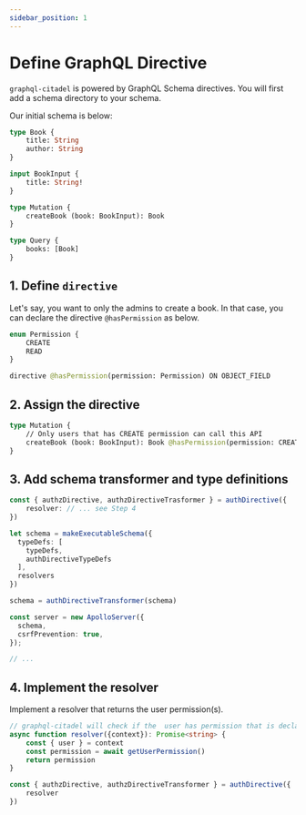 ```yaml
---
sidebar_position: 1
---
```


# Define GraphQL Directive

`graphql-citadel` is powered by GraphQL Schema directives. You will first add a schema directory to your schema.

Our initial schema is below:

```graphql
type Book {
    title: String
    author: String
}

input BookInput {
    title: String!
}

type Mutation {
    createBook (book: BookInput): Book
}

type Query {
    books: [Book]
}
```

## 1. Define `directive`

Let's say, you want to only the admins to create a book. In that case, you can declare the directive `@hasPermission` as below.

```graphql
enum Permission {
    CREATE
    READ
}

directive @hasPermission(permission: Permission) ON OBJECT_FIELD
```

## 2. Assign the directive

```graphql
type Mutation {
    // Only users that has CREATE permission can call this API
    createBook (book: BookInput): Book @hasPermission(permission: CREATE)
}
```

## 3. Add schema transformer and type definitions

```typescript
const { authzDirective, authzDirectiveTrasformer } = authDirective({
    resolver: // ... see Step 4
})

let schema = makeExecutableSchema({
  typeDefs: [
    typeDefs,
    authDirectiveTypeDefs
  ],
  resolvers
})

schema = authDirectiveTransformer(schema)

const server = new ApolloServer({
  schema,
  csrfPrevention: true,
});

// ...
```

## 4. Implement the resolver

Implement a resolver that returns the user permission(s).

```typescript
// graphql-citadel will check if the  user has permission that is declared at @hasPermission
async function resolver({context}): Promise<string> {
    const { user } = context
    const permission = await getUserPermission()
    return permission
}

const { authzDirective, authzDirectiveTransformer } = authDirective({
    resolver
})
```
